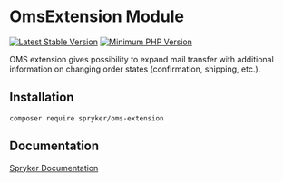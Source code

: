 # OmsExtension Module
[![Latest Stable Version](https://poser.pugx.org/spryker/oms-extension/v/stable.svg)](https://packagist.org/packages/spryker/oms-extension)
[![Minimum PHP Version](https://img.shields.io/badge/php-%3E%3D%207.4-8892BF.svg)](https://php.net/)

OMS extension gives possibility to expand mail transfer with additional information on changing order states (confirmation, shipping, etc.).

## Installation

```
composer require spryker/oms-extension
```

## Documentation

[Spryker Documentation](https://docs.spryker.com)
